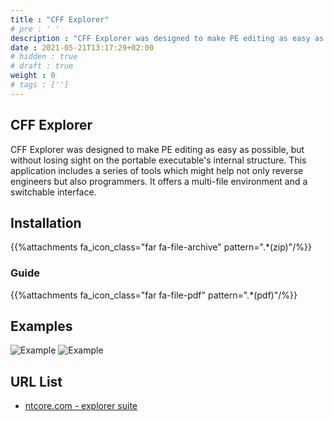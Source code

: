 ```yaml
---
title : "CFF Explorer"
# pre : ' '
description : "CFF Explorer was designed to make PE editing as easy as possible, but without losing sight on the portable executable's internal structure."
date : 2021-05-21T13:17:29+02:00
# hidden : true
# draft : true
weight : 0
# tags : ['']
---
```


## CFF Explorer

CFF Explorer was designed to make PE editing as easy as possible, but without losing sight on the portable executable's internal structure. This application includes a series of tools which might help not only reverse engineers but also programmers. It offers a multi-file environment and a switchable interface.

## Installation

{{%attachments fa_icon_class="far fa-file-archive" pattern=".*(zip)"/%}}

### Guide

{{%attachments fa_icon_class="far fa-file-pdf" pattern=".*(pdf)"/%}}

## Examples

![Example](images/cff1.jpg)
![Example](images/cff2.jpg)

## URL List

- [ntcore.com - explorer suite](https://ntcore.com/?page_id=388)
